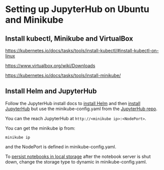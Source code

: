 # Setting up JupyterHub on Ubuntu and Minikube

## Install kubectl, Minikube and VirtualBox

https://kubernetes.io/docs/tasks/tools/install-kubectl/#install-kubectl-on-linux

https://www.virtualbox.org/wiki/Downloads

https://kubernetes.io/docs/tasks/tools/install-minikube/

## Install Helm and JupyterHub
Follow the JupyterHub install docs to [install Helm](https://zero-to-jupyterhub.readthedocs.io/en/stable/setup-helm.html) and then [install JupyterHub](https://zero-to-jupyterhub.readthedocs.io/en/stable/setup-jupyterhub.html#setup-jupyterhub) 
but use the minikube-config.yaml from the [JupyterHub repo](https://github.com/jupyterhub/zero-to-jupyterhub-k8s/blob/master/minikube-config.yaml).


You can the reach JupyterHub at `http://<minikube ip>:<NodePort>`.

You can get the minikube ip from:
```
minikube ip
```

and the NodePort is defined in minikube-config.yaml.

To [persist notebooks in local storage](https://github.com/jupyterhub/zero-to-jupyterhub-k8s/issues/661) after the notebook server is shut down,
change the storage type to dynamic in minikube-config.yaml.
